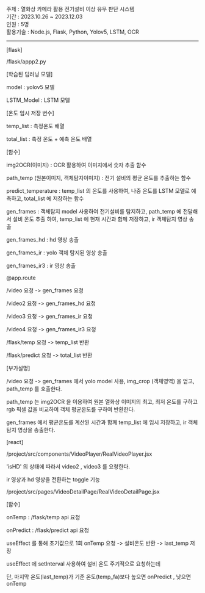 주제 : 열화상 카메라 활용 전기설비 이상 유무 판단 시스템 </br>
기간 : 2023.10.26 ~ 2023.12.03 </br>
인원 : 5명   </br>
활용기술 : Node.js, Flask, Python, Yolov5, LSTM, OCR  </br>

***

[flask]

/flask/appp2.py

[학습된 딥러닝 모델]

model : yolov5 모델

LSTM_Model : LSTM 모델

[온도 임시 저장 변수]

temp_list : 측정온도 배열

total_list : 측정 온도 + 예측 온도 배열

[함수]

img2OCR(이미지) : OCR 활용하여 이미지에서 숫자 추출 함수

path_temp (원본이미지, 객체탐지이미지) : 전기 설비의 평균 온도를 추출하는 함수

predict_temperature : temp_list 의 온도를 사용하여, 나중 온도를 LSTM 모델로 예측하고, total_list 에 저장하는 함수

gen_frames : 객체탐지 model 사용하여 전기설비를 탐지하고, path_temp 에 전달해서 설비 온도 추출 하여, temp_list 에 현재 시간과 함께 저장하고, ir 객체탐지 영상 송출

gen_frames_hd :  hd 영상 송출

gen_frames_ir : yolo 객체 탐지된 영상 송출

gen_frames_ir3 :  ir 영상 송출

@app.route

/video 요청 ->   gen_frames 요청

/video2 요청 ->  gen_frames_hd 요청

/video3 요청 ->  gen_frames_ir 요청

/video4 요청 ->  gen_frames_ir3 요청

/flask/temp 요청 -> temp_list 반환

/flask/predict 요청 -> total_list 반환

[부가설명]

/video 요청 -> gen_frames 에서 yolo model 사용, img_crop (객체영역) 을 얻고, path_temp 를 호출한다.

path_temp 는 img2OCR 을 이용하여 원본 열화상 이미지의 최고, 최저 온도를 구하고 rgb 픽셀 값을 비교하여 객체 평균온도를 구하여 반환한다.

gen_frames 에서 평균온도를 계산된 시간과 함께 temp_list 에 임시 저장하고, ir 객체 탐지 영상을 송출한다.


[react]

/project/src/components/VideoPlayer/RealVideoPlayer.jsx 

'isHD' 의 상태에 따라서 video2 , video3 를 요청한다. 

ir 영상과 hd 영상을 전환하는 toggle 기능

/project/src/pages/VideoDetailPage/RealVideoDetailPage.jsx

[함수]

onTemp : /flask/temp api 요청 

onPredict : /flask/predict api 요청


useEffect 를 통해 초기값으로 1회 onTemp 요청 -> 설비온도 반환 -> last_temp 저장 

useEffect 에 setInterval 사용하여 설비 온도 주기적으로 요청하는데

단, 마지막 온도(last_temp)가 기준 온도(temp_fa)보다 높으면 onPredict , 낮으면 onTemp 
